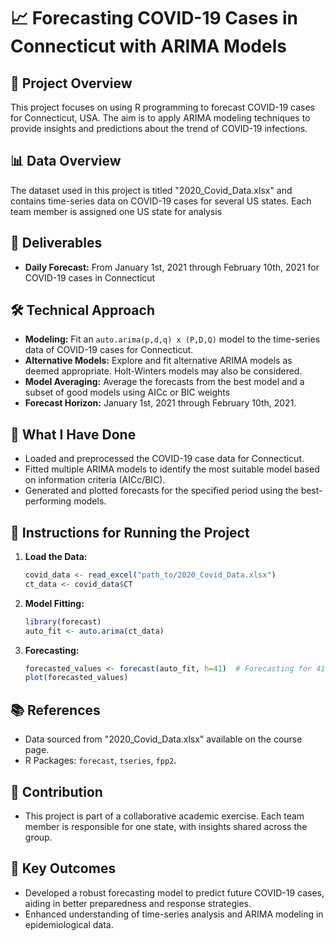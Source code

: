# 📈 Forecasting COVID-19 Cases in Connecticut with ARIMA Models

## 🎯 Project Overview
This project focuses on using R programming to forecast COVID-19 cases for Connecticut, USA. The aim is to apply ARIMA modeling techniques to provide insights and predictions about the trend of COVID-19 infections.

## 📊 Data Overview
The dataset used in this project is titled "2020_Covid_Data.xlsx" and contains time-series data on COVID-19 cases for several US states. Each team member is assigned one US state for analysis

## 🚀 Deliverables
- **Daily Forecast:** From January 1st, 2021 through February 10th, 2021 for COVID-19 cases in Connecticut

## 🛠️ Technical Approach
- **Modeling:** Fit an `auto.arima(p,d,q) x (P,D,Q)` model to the time-series data of COVID-19 cases for Connecticut.
- **Alternative Models:** Explore and fit alternative ARIMA models as deemed appropriate. Holt-Winters models may also be considered.
- **Model Averaging:** Average the forecasts from the best model and a subset of good models using AICc or BIC weights
- **Forecast Horizon:** January 1st, 2021 through February 10th, 2021.

## 🧪 What I Have Done
- Loaded and preprocessed the COVID-19 case data for Connecticut.
- Fitted multiple ARIMA models to identify the most suitable model based on information criteria (AICc/BIC).
- Generated and plotted forecasts for the specified period using the best-performing models.

## 📝 Instructions for Running the Project
1. **Load the Data:**
    ```R
    covid_data <- read_excel("path_to/2020_Covid_Data.xlsx")
    ct_data <- covid_data$CT
    ```
2. **Model Fitting:**
    ```R
    library(forecast)
    auto_fit <- auto.arima(ct_data)
    ```
3. **Forecasting:**
    ```R
    forecasted_values <- forecast(auto_fit, h=41)  # Forecasting for 41 days
    plot(forecasted_values)
    ```

## 📚 References
- Data sourced from "2020_Covid_Data.xlsx" available on the course page.
- R Packages: `forecast`, `tseries`, `fpp2`.

## 🤝 Contribution
- This project is part of a collaborative academic exercise. Each team member is responsible for one state, with insights shared across the group.

## 🌟 Key Outcomes
- Developed a robust forecasting model to predict future COVID-19 cases, aiding in better preparedness and response strategies.
- Enhanced understanding of time-series analysis and ARIMA modeling in epidemiological data.

